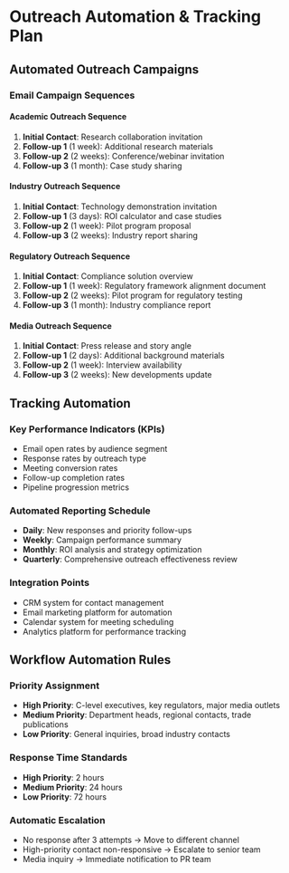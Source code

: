# Outreach Automation & Tracking Plan

## Automated Outreach Campaigns

### Email Campaign Sequences

#### Academic Outreach Sequence
1. **Initial Contact**: Research collaboration invitation
2. **Follow-up 1** (1 week): Additional research materials
3. **Follow-up 2** (2 weeks): Conference/webinar invitation
4. **Follow-up 3** (1 month): Case study sharing

#### Industry Outreach Sequence
1. **Initial Contact**: Technology demonstration invitation
2. **Follow-up 1** (3 days): ROI calculator and case studies
3. **Follow-up 2** (1 week): Pilot program proposal
4. **Follow-up 3** (2 weeks): Industry report sharing

#### Regulatory Outreach Sequence
1. **Initial Contact**: Compliance solution overview
2. **Follow-up 1** (1 week): Regulatory framework alignment document
3. **Follow-up 2** (2 weeks): Pilot program for regulatory testing
4. **Follow-up 3** (1 month): Industry compliance report

#### Media Outreach Sequence
1. **Initial Contact**: Press release and story angle
2. **Follow-up 1** (2 days): Additional background materials
3. **Follow-up 2** (1 week): Interview availability
4. **Follow-up 3** (2 weeks): New developments update

## Tracking Automation

### Key Performance Indicators (KPIs)
- Email open rates by audience segment
- Response rates by outreach type
- Meeting conversion rates
- Follow-up completion rates
- Pipeline progression metrics

### Automated Reporting Schedule
- **Daily**: New responses and priority follow-ups
- **Weekly**: Campaign performance summary
- **Monthly**: ROI analysis and strategy optimization
- **Quarterly**: Comprehensive outreach effectiveness review

### Integration Points
- CRM system for contact management
- Email marketing platform for automation
- Calendar system for meeting scheduling
- Analytics platform for performance tracking

## Workflow Automation Rules

### Priority Assignment
- **High Priority**: C-level executives, key regulators, major media outlets
- **Medium Priority**: Department heads, regional contacts, trade publications
- **Low Priority**: General inquiries, broad industry contacts

### Response Time Standards
- **High Priority**: 2 hours
- **Medium Priority**: 24 hours
- **Low Priority**: 72 hours

### Automatic Escalation
- No response after 3 attempts → Move to different channel
- High-priority contact non-responsive → Escalate to senior team
- Media inquiry → Immediate notification to PR team